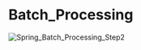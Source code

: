# Batch_Processing
![Spring_Batch_Processing_Step2](https://github.com/satyamjaysawal/Spring-Boot-Spring-Batch-Processing-Projects/assets/108862706/fbf464f0-fa64-41e5-9839-c5b9554ee1a0)
